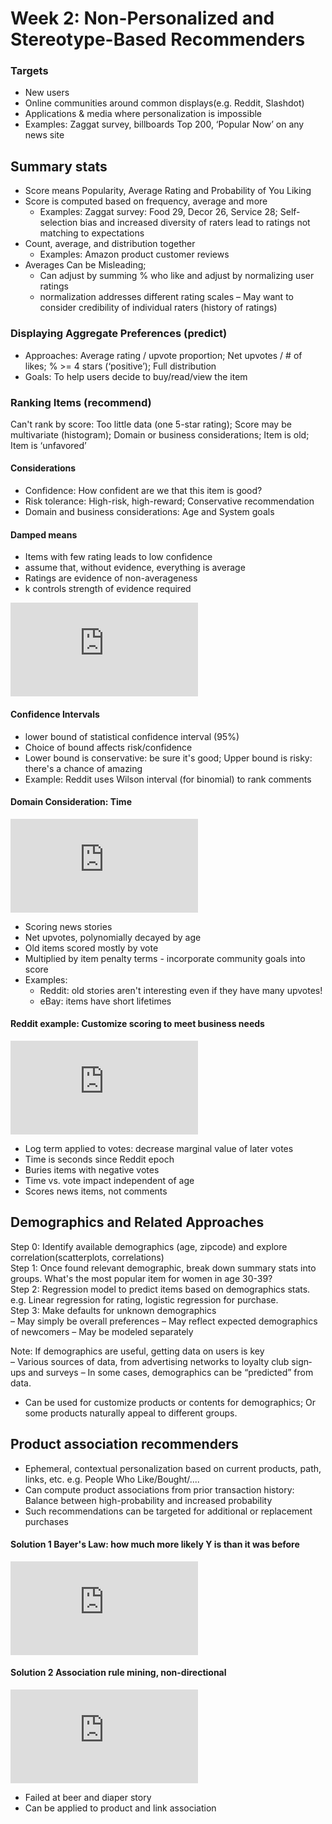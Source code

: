 # Week 2: Non-Personalized and Stereotype-Based Recommenders
### Targets
- New users
- Online communities around common displays(e.g. Reddit, Slashdot)
- Applications & media where personalization is impossible
- Examples: Zaggat survey, billboards Top 200, ‘Popular Now’ on any news site

## Summary stats
- Score means Popularity, Average Rating and Probability of You Liking
- Score is computed based on frequency, average and more
  - Examples: Zaggat survey: Food 29, Decor 26, Service 28; Self-selection bias and increased diversity of raters lead to ratings not matching to expectations
- Count, average, and distribution together
  - Examples: Amazon product customer reviews 
- Averages Can be Misleading; 
  - Can adjust by summing % who like and adjust by normalizing user ratings
  - normalization addresses different rating scales
  – May want to consider credibility of individual raters (history of ratings)
### Displaying Aggregate Preferences (predict)
  - Approaches: Average rating / upvote proportion; Net upvotes / # of likes; % >= 4 stars (‘positive’); Full distribution
  - Goals: To help users decide to buy/read/view the item
### Ranking Items (recommend)
Can't rank by score: Too little data (one 5-star rating); Score may be multivariate (histogram); Domain or business considerations; Item is old; Item is ‘unfavored’
#### Considerations
- Confidence: How confident are we that this item is good?
- Risk tolerance: High-risk, high-reward; Conservative recommendation
- Domain and business considerations: Age and System goals

#### Damped means
- Items with few rating leads to low confidence
- assume that, without evidence, everything is average
- Ratings are evidence of non-averageness
- k controls strength of evidence required

![equation](http://latex.codecogs.com/gif.latex?%5Cfrac%7B%5Csum_%7Bu%7D%5E%7B%20%7D%20r_%7Bui%7D%20&plus;%20k%20%5Cmu%7D%7Bn&plus;k%7D)

#### Confidence Intervals 
- lower bound of statistical confidence interval (95%)
- Choice of bound affects risk/confidence
- Lower bound is conservative: be sure it's good; Upper bound is risky: there's a chance of amazing
- Example: Reddit uses Wilson interval (for binomial) to rank comments

#### Domain Consideration: Time
![equation](http://latex.codecogs.com/png.latex?%5Cfrac%7B%28Up-Down-1%29%5E%7B%5Calpha%7D%7D%7B%28t_%7Bnow%7D-t_%7Bpost%7D%29%5E%5Cgamma%20%7D%5Ctimes%20Penalty)
- Scoring news stories
- Net upvotes, polynomially decayed by age
- Old items scored mostly by vote
- Multiplied by item penalty terms - incorporate community goals into score
- Examples: 
  - Reddit: old stories aren't interesting even if they have many upvotes!
  - eBay: items have short lifetimes

#### Reddit example: Customize scoring to meet business needs 
![equation](http://latex.codecogs.com/png.latex?%5Clog_%7B10%7Dmax%281%2C%20%5Cleft%20%7C%20Upper-Down%20%5Cright%20%7C%29&plus;%5Cfrac%7Bsign%28Upper-Down%29t_%7Bpost%7D%7D%7B45000%7D)
- Log term applied to votes: decrease marginal value of later votes
- Time is seconds since Reddit epoch
- Buries items with negative votes
- Time vs. vote impact independent of age
- Scores news items, not comments

## Demographics and Related Approaches
Step 0: Identify available demographics (age, zipcode) and explore correlation(scatterplots, correlations) <br>
Step 1: Once found relevant demographic, break down summary stats into groups. What's the most popular item for women in age 30-39? <br>
Step 2: Regression model to predict items based on demographics stats. e.g. Linear regression for rating, logistic regression for purchase. <br>
Step 3: Make defaults for unknown demographics<br>
– May simply be overall preferences
– May reflect expected demographics of newcomers
– May be modeled separately

Note: If demographics are useful, getting data on users is key <br>
– Various sources of data, from advertising networks to loyalty club sign‐ups and surveys
– In some cases, demographics can be “predicted” from data.
- Can be used for customize products or contents for demographics; Or some products naturally appeal to different groups. 

## Product association recommenders
- Ephemeral, contextual personalization based on current products, path, links, etc. e.g. People Who Like/Bought/.... <br>
- Can compute product associations from prior transaction history: Balance between high-probability and increased probability
- Such recommendations can be targeted for
additional or replacement purchases

#### Solution 1 Bayer's Law: how much more likely Y is than it was before
![equation](http://latex.codecogs.com/png.latex?%5Cfrac%7BP%28Y%7CX%29%29%7D%7BP%28Y%29%7D)

#### Solution 2 Association rule mining, non-directional 
![Equation](http://latex.codecogs.com/png.latex?%5Cfrac%7BP%28Y%7CX%29%29%7D%7BP%28Y%29%7D)
- Failed at beer and diaper story
- Can be applied to product and link association

